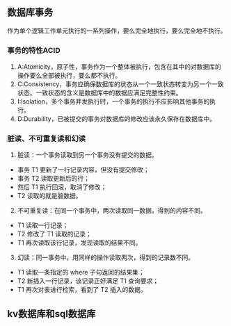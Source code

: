 ## 数据库事务
作为单个逻辑工作单元执行的一系列操作，要么完全地执行，要么完全地不执行。

### 事务的特性ACID
1. A:Atomicity，原子性，事务作为一个整体被执行，包含在其中的对数据库的操作要么全部被执行，要么都不执行。
2. C:Consistency，事务应确保数据库的状态从一个一致状态转变为另一个一致状态。一致状态的含义是数据库中的数据应满足完整性约束。
3. I:Isolation，多个事务并发执行时，一个事务的执行不应影响其他事务的执行。
4. D:Durability，已被提交的事务对数据库的修改应该永久保存在数据库中。

### 脏读、不可重复读和幻读
1. 脏读：一个事务读取到另一个事务没有提交的数据。
  * 事务 T1 更新了一行记录内容，但没有提交修改；
  * 事务 T2 读取更新后的行；
  * 然后 T1 执行回滚，取消了修改；
  * T2 读取的就是脏数据。
2. 不可重复读：在同一个事务中，两次读取同一数据，得到的内容不同。
  * T1 读取一行记录；
  * T2 修改了 T1 读取的记录；
  * T1 再次读取该行记录，发现读取的结果不同。
3. 幻读：同一事务中，用同样的操作读取两次，得到的记录数不同。
  * T1 读取一条指定的 where 子句返回的结果集；
  * T2 新插入一行记录，该记录正好满足 T1 查询要求；
  * T1 再次对表进行检索，看到了 T2 插入的数据。

## kv数据库和sql数据库
